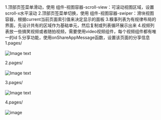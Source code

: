 1.顶部页签菜单滑动，使用 组件-视图容器-scroll-view：可滚动视图区域，设置scroll-x水平滚动
2.顶部页签菜单切换，使用 组件-视图容器-swiper：滑块视图容器，根据current当前页面索引值来决定显示的面板
3.糗事列表为有规律布局的界面，先设计共有的区域作为基础单元，然后复制或列表循环展示出来
4.视频列表放一些搞笑视频或者随拍视频，需要使用video视频组件，每个视频组件都有唯一的id
5.分享功能，使用onShareAppMessage函数，设置该页面的分享信息
1.pages/<br>
<br>
![Image text]()

2.pages/<br>
<br>
![Image text]()

3.pages/<br>
<br>
![Image text]()

4.pages/<br>
<br>
![image]()
